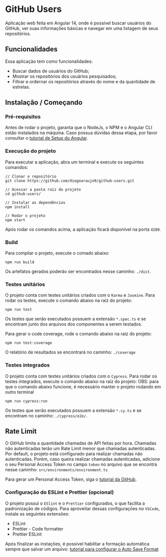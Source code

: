 # GitHub Users

Aplicação web feita em Angular 14, onde é possível buscar usuários do GitHub, ver suas informações básicas e navegar em uma listagem de seus repositórios.

## Funcionalidades

Essa aplicação tem como funcionalidades:

- Buscar dados de usuários do GitHub;
- Mostrar os repositórios dos usuários pesquisados;
- Filtrar e ordernar os repositórios através do nome e da quantidade de estrelas.

## Instalação / Começando

### Pré-requisitos

Antes de rodar o projeto, garanta que o NodeJs, o NPM e o Angular CLI estão instalados na máquina. Caso possua dúvidas dessa etapa, por favor consultar o [tutorial de Setup do Angular](https://angular.io/guide/setup-local).

### Execução do projeto

Para executar a aplicação, abra um terminal e execute os seguintes comandos:

```shell
// Clonar o repositório
git clone https://github.com/diogoaraujo9/github-users.git

// Acessar a pasta raíz do projeto
cd github-users/

// Instalar as dependências
npm install

// Rodar o projeto
npm start
```

Após rodar os comandos acima, a aplicação ficará disponível na porta `4200`.

### Build

Para compilar o projeto, execute o comado abaixo:

```shell
npm run build
```

Os artefatos gerados poderão ser encontrados nesse caminho: `./dist`.

### Testes unitários

O projeto conta com testes unitários criados com o `Karma` e `Jasmine`. Para rodar os testes, execute o comando abaixo na raíz do projeto:

```shell
npm run test
```

Os testes que serão executados possuem a extensão `*.spec.ts` e se encontram junto dos arquivos dos componentes a serem testados.

Para gerar o code coverage, rode o comando abaixo na raíz do projeto:

```shell
npm run test:coverage
```

O relatório de resultados se encontrará no caminho: `./coverage`

### Testes integrados

O projeto conta com testes unitários criados com o `Cypress`. Para rodar os testes integrados, execute o comando abaixo na raíz do projeto:
OBS: para que o comando abaixo funcione, é necessário manter o projeto rodando em outro terminal
```
npm run cypress:run
```

Os testes que serão executados possuem a extensão `*.cy.ts` e se encontram no caminho: `./cypress/e2e/`.

## Rate Limit

O GitHub limita a quantidade chamadas de API feitas por hora. Chamadas não autenticadas terão um Rate Limit menor que chamadas autenticadas. Por default, o projeto está configurado para realizar chamadas não autenticadas. Porém, caso queira realizar chamadas autenticadas, adicione o seu Personal Access Token no campo `token` no arquivo que se encontra nesse caminho: `src/environments/environment.ts`

Para gerar um Personal Access Token, siga o [tutorial da GitHub](https://docs.github.com/en/authentication/keeping-your-account-and-data-secure/creating-a-personal-access-token).

### Configuração do ESLint e Prettier (opcional)

O projeto possui o `ESlint` e o `Prettier` configurados, o que facilita a padronização de códigos. Para aproveitar dessas configurações no `VSCode`, instale as seguintes extensões:

- ESLint
- Prettier - Code formatter
- Prettier ESLint

Após finalizar as instações, é possível habilitar a formação automática sempre que salvar um arquivo: [tutorial para configurar o Auto Save Format](https://www.educative.io/answers/how-to-set-up-prettier-and-automatic-formatting-on-vs-code)
